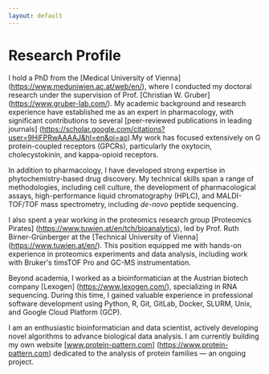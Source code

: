 ```yaml
---
layout: default
---
```


# Research Profile

I hold a PhD from the [Medical University of Vienna] (https://www.meduniwien.ac.at/web/en/), where I conducted my
doctoral research under the supervision of Prof. [Christian W. Gruber] (https://www.gruber-lab.com/). My academic
background and research experience have established me as an expert in pharmacology, with significant contributions to
several [peer-reviewed publications in leading journals]
(https://scholar.google.com/citations?user=9HiFPRwAAAAJ&hl=en&oi=ao).My work has focused extensively on G
protein-coupled receptors (GPCRs), particularly the oxytocin, cholecystokinin, and kappa-opioid receptors.

In addition to pharmacology, I have developed strong expertise in phytochemistry-based drug discovery. My technical
skills span a range of methodologies, including cell culture, the development of pharmacological assays,
high-performance liquid chromatography (HPLC), and MALDI-TOF/TOF mass spectrometry, including *de-novo* peptide
sequencing.

I also spent a year working in the proteomics research group [Proteomics Pirates]
(https://www.tuwien.at/en/tch/bioanalytics), led by Prof. Ruth Birner-Grünberger at the [Technical University of 
Vienna] (https://www.tuwien.at/en/). This position equipped me with hands-on experience in proteomics experiments and
data analysis, including work with Bruker's timsTOF Pro and GC-MS instrumentation.

Beyond academia, I worked as a bioinformatician at the Austrian biotech company [Lexogen] (https://www.lexogen.com/),
specializing in RNA sequencing. During this time, I gained valuable experience in professional software development 
using Python, R, Git, GitLab, Docker, SLURM, Unix, and Google Cloud Platform (GCP).

I am an enthusiastic bioinformatician and data scientist, actively developing novel algorithms to advance biological
data analysis. I am currently building my own website [www.protein-pattern.com] (https://www.protein-pattern.com)
dedicated to the analysis of protein families — an ongoing project.
